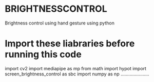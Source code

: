 # BRIGHTNESSCONTROL
Brightness control using hand gesture using python
# Import these liabraries before running this code
import cv2
import mediapipe as mp
from math import hypot
import screen_brightness_control as sbc
import numpy as np
......................
